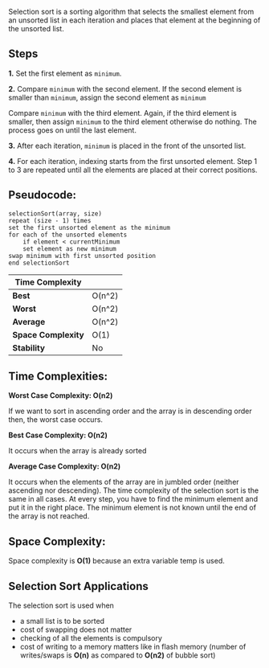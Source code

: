 Selection sort is a sorting algorithm that selects the smallest element from an unsorted list in each iteration and places that element at the beginning of the unsorted list.

**Steps**
---
**1.** Set the first element as `minimum`.

**2.** Compare `minimum` with the second element. If the second element is smaller than `minimum`, assign the second element as `minimum`

Compare `minimum` with the third element. Again, if the third element is smaller, then assign `minimum` to the third element otherwise do nothing. The process goes on until the last element.

**3.** After each iteration, `minimum` is placed in the front of the unsorted list.

**4.** For each iteration, indexing starts from the first unsorted element. Step 1 to 3 are repeated until all the elements are placed at their correct positions.

**Pseudocode:**
---
    selectionSort(array, size)
    repeat (size - 1) times
    set the first unsorted element as the minimum
    for each of the unsorted elements
        if element < currentMinimum
        set element as new minimum
    swap minimum with first unsorted position
    end selectionSort

| **Time Complexity**  |                 |
| - | - |
| **Best** | O(n^2) 
| **Worst** | O(n^2)
| **Average** | O(n^2)
| **Space Complexity** | O(1)
| **Stability** | No

**Time Complexities:**
---

**Worst Case Complexity: O(n2)**

If we want to sort in ascending order and the array is in descending order then, the worst case occurs.

**Best Case Complexity: O(n2)**

It occurs when the array is already sorted

**Average Case Complexity: O(n2)**

It occurs when the elements of the array are in jumbled order (neither ascending nor descending).
The time complexity of the selection sort is the same in all cases. At every step, you have to find the minimum element and put it in the right place. The minimum element is not known until the end of the array is not reached.

**Space Complexity:**
---

Space complexity is **O(1)** because an extra variable temp is used.

**Selection Sort Applications**
---
The selection sort is used when

- a small list is to be sorted
- cost of swapping does not matter
- checking of all the elements is compulsory
- cost of writing to a memory matters like in flash memory (number of writes/swaps is **O(n)** as compared to **O(n2)** of bubble sort)
